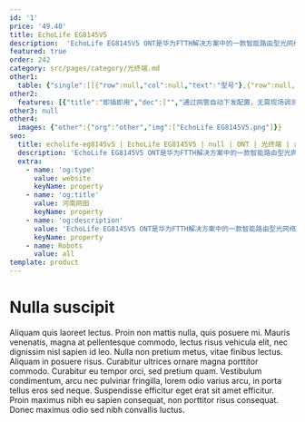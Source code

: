 ```yaml
---
id: '1'
price: '49.40'
title: EchoLife EG8145V5
description:  'EchoLife EG8145V5 ONT是华为FTTH解决方案中的一款智能路由型光网络终端，通过使用 GPON 技术，为家庭用户提供超宽带接入。EG8145V5 支持802.11ac 双频WiFi, 具有高性能转发功能, 可确保语音、互联网和高清视频服务的优质体验。'
featured: true
order: 242
category: src/pages/category/光终端.md
other1: 
  table: {"single":[[{"row":null,"col":null,"text":"型号"},{"row":null,"col":null,"text":"EchoLife EG8145V5 "}],[{"row":null,"col":null,"text":"类型"},{"row":null,"col":null,"text":"路由型"}],[{"row":null,"col":null,"text":"尺寸（长×宽×高）"},{"row":null,"col":null,"text":"173mm x 120mm x 30mm（不带天线）"}],[{"row":null,"col":null,"text":"运行温度"},{"row":null,"col":null,"text":"0°C～+40°C"}],[{"row":null,"col":null,"text":"运行湿度"},{"row":null,"col":null,"text":"5%  RH～95%  RH，非凝结"}],[{"row":null,"col":null,"text":"电源适配器"},{"row":null,"col":null,"text":"100V～240V AC，50/60Hz"}],[{"row":null,"col":null,"text":"整机供电"},{"row":null,"col":null,"text":"11V～14V DC，2A"}],[{"row":null,"col":null,"text":"网络侧接口"},{"row":null,"col":null,"text":"GPON"}],[{"row":null,"col":null,"text":"用户侧接口"},{"row":null,"col":null,"text":"1POTS+4GE+Wi-Fi+USB"}],[{"row":null,"col":null,"text":"指示灯"},{"row":null,"col":null,"text":"POWER/PON/LOS/LAN1/LAN2/LAN3/LAN4/TEL/USB/WLAN/WPS"}]]}
other2:
  features: [{"title":"即插即用","dec":["","通过网管自动下发配置，无需现场调测，高效运维",""]},{"title":"全方位的Triple Play服务","dec":["","提供丰富的接口，实现上网、语音等多种接入业务，为用户提供全方位的Triple Play服务",""]},{"title":"绿色节能","dec":["","采用高集成SOC芯片，单芯片集成PON，语音，网关及LSW等模块，节能25％",""]}]
other3: null
other4:
  images: {"other":{"org":"other","img":["EchoLife EG8145V5.png"]}}
seo:
  title: echolife-eg8145v5 | EchoLife EG8145V5 | null | ONT | 光终端 | 企业光网络
  description: 'EchoLife EG8145V5 ONT是华为FTTH解决方案中的一款智能路由型光网络终端，通过使用 GPON 技术，为家庭用户提供超宽带接入。EG8145V5 支持802.11ac 双频WiFi, 具有高性能转发功能, 可确保语音、互联网和高清视频服务的优质体验。'
  extra:
    - name: 'og:type'
      value: website
      keyName: property
    - name: 'og:title'
      value: 河南网田
      keyName: property
    - name: 'og:description'
      value: 'EchoLife EG8145V5 ONT是华为FTTH解决方案中的一款智能路由型光网络终端，通过使用 GPON 技术，为家庭用户提供超宽带接入。EG8145V5 支持802.11ac 双频WiFi, 具有高性能转发功能, 可确保语音、互联网和高清视频服务的优质体验。'
      keyName: property
    - name: Robots
      value: all
template: product
---
```


# Nulla suscipit

Aliquam quis laoreet lectus. Proin non mattis nulla, quis posuere mi. Mauris venenatis, magna at pellentesque commodo, lectus risus vehicula elit, nec dignissim nisl sapien id leo. Nulla non pretium metus, vitae finibus lectus. Aliquam in posuere risus. Curabitur ultrices ornare magna porttitor commodo. Curabitur eu tempor orci, sed pretium quam. Vestibulum condimentum, arcu nec pulvinar fringilla, lorem odio varius arcu, in porta tellus eros sed neque. Suspendisse efficitur eget erat sit amet efficitur. Proin maximus nibh eu sapien consequat, non porttitor risus consequat. Donec maximus odio sed nibh convallis luctus.